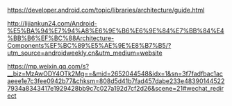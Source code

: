 https://developer.android.com/topic/libraries/architecture/guide.html

http://lijiankun24.com/Android-%E5%BA%94%E7%94%A8%E6%9E%B6%E6%9E%84%E7%BB%84%E4%BB%B6%EF%BC%88Architecture-Components%EF%BC%89%E5%AE%9E%E8%B7%B5/?utm_source=androidweekly.cn&utm_medium=website

https://mp.weixin.qq.com/s?__biz=MzAwODY4OTk2Mg==&mid=2652044548&idx=1&sn=3f7fadfbac1acaeee1e7c3fee0942b77&chksm=808d5d41b7fad457dabe233e483901445227934a8343417e1929428bb9c7c027a192d7cf2d26&scene=21#wechat_redirect
